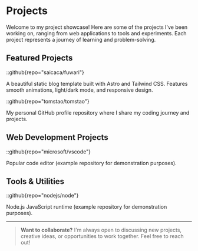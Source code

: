 # Projects

Welcome to my project showcase! Here are some of the projects I've been working on, ranging from web applications to tools and experiments. Each project represents a journey of learning and problem-solving.

## Featured Projects

::github{repo="saicaca/fuwari"}

A beautiful static blog template built with Astro and Tailwind CSS. Features smooth animations, light/dark mode, and responsive design.

::github{repo="tomstao/tomstao"}

My personal GitHub profile repository where I share my coding journey and projects.

## Web Development Projects

::github{repo="microsoft/vscode"}

Popular code editor (example repository for demonstration purposes).

## Tools & Utilities

::github{repo="nodejs/node"}

Node.js JavaScript runtime (example repository for demonstration purposes).

---

> **Want to collaborate?** I'm always open to discussing new projects, creative ideas, or opportunities to work together. Feel free to reach out! 